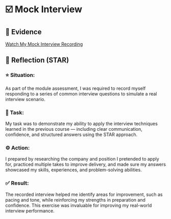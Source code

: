 # ☑️ Mock Interview

## 📎 Evidence
[Watch My Mock Interview Recording](./evidence/mock-interview.mp4)  

## 💬 Reflection (STAR)
### ⭐ Situation:
As part of the module assessment, I was required to record myself responding to a series of common interview questions to simulate a real interview scenario.

### 🎯 Task:
My task was to demonstrate my ability to apply the interview techniques learned in the previous course — including clear communication, confidence, and structured answers using the STAR approach.

### ⚙️ Action:
I prepared by researching the company and position I pretended to apply for, practiced multiple takes to improve delivery, and made sure my answers showcased my skills, experiences, and problem-solving abilities.

### ✅ Result:
The recorded interview helped me identify areas for improvement, such as pacing and tone, while reinforcing my strengths in preparation and confidence. This exercise was invaluable for improving my real-world interview performance.
